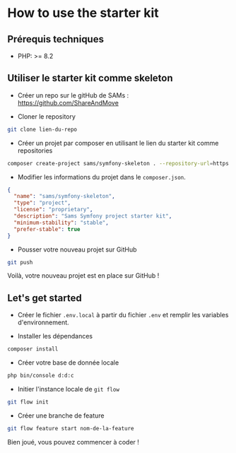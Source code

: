 # How to use the starter kit

## Prérequis techniques

- PHP: >= 8.2

## Utiliser le starter kit comme skeleton

- Créer un repo sur le gitHub de SAMs : <a href="https://github.com/ShareAndMove">https://github.com/ShareAndMove</a>

- Cloner le repository
``` bash
git clone lien-du-repo
```

- Créer un projet par composer en utilisant le lien du starter kit comme repositories
``` bash
composer create-project sams/symfony-skeleton . --repository-url=https://github.com/ShareAndMove/Symfony_Starter_Kit.git
```

- Modifier les informations du projet dans le <code>composer.json</code>.
``` JSON
{
  "name": "sams/symfony-skeleton",
  "type": "project",
  "license": "proprietary",
  "description": "Sams Symfony project starter kit",
  "minimum-stability": "stable",
  "prefer-stable": true
}
```

- Pousser votre nouveau projet sur GitHub
``` bash
git push
```

Voilà, votre nouveau projet est en place sur GitHub !

## Let's get started

- Créer le fichier <code>.env.local</code> à partir du fichier <code>.env</code> et remplir les variables d'environnement.

- Installer les dépendances
``` bash
composer install
```

- Créer votre base de donnée locale
``` bash
php bin/console d:d:c
```

- Initier l'instance locale de <code>git flow</code>
``` bash
git flow init
```

- Créer une branche de feature
``` bash
git flow feature start nom-de-la-feature
```

Bien joué, vous pouvez commencer à coder !
